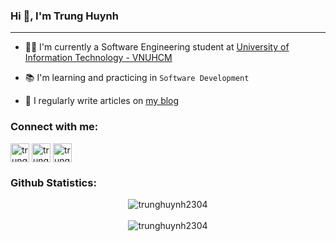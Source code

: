 <!--
**trunghuynh2304/trunghuynh2304** is a ✨ _special_ ✨ repository because its `README.md` (this file) appears on your GitHub profile.

Here are some ideas to get you started:
I’m currently a Software Engineering student at University Of Information Technology
I'm a student at University of Information Technology - VNUHCM
- 🔭 I’m currently working on ...
- 🌱 I’m currently learning ...
- 👯 I’m looking to collaborate on ...
- 🤔 I’m looking for help with ...
- 💬 Ask me about ...
- 📫 How to reach me: ...
- 😄 Pronouns: ...
- ⚡ Fun fact: ...
-->

### Hi 👋, I'm Trung Huynh

---

- 👨‍🎓 I'm currently a Software Engineering student at [University of Information Technology - VNUHCM](https://en.uit.edu.vn/overview-vnuhcm-university-information-technology)

- 📚 I'm learning and practicing in `Software Development`

- 📝 I regularly write articles on [my blog](https://trunghuynh2304.github.io/)


<h3 align="left">Connect with me:</h3>
<p align="left">
<a href="https://github.com/trunghuynh2304" target="blank"><img align="center" src="https://image.flaticon.com/icons/png/512/733/733553.png" alt="trunghuynh2304" height="30"/></a>
<a href="https://fb.com/trunghuynh2304" target="blank"><img align="center" src="https://image.flaticon.com/icons/png/512/733/733549.png" alt="trunghuynh2304" height="30"/></a>
<a href="mailto:trunghuynh2304@gmail.com" target="blank"><img align="center" src="https://image.flaticon.com/icons/png/512/732/732200.png" alt="trunghuynh2304@gmail.com" height="30"/></a>
</p>

<h3 align="left">Github Statistics:</h3>
<p align="center"> <img align="center" src="https://github-readme-stats.vercel.app/api/top-langs?username=trunghuynh2304&show_icons=true&locale=en&layout=compact" alt="trunghuynh2304" />
<br><br>
<img align="center" src="https://github-readme-stats.vercel.app/api?username=trunghuynh2304&show_icons=true&locale=en" alt="trunghuynh2304" />
</p>
